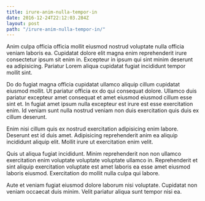 ```yaml
---
title: irure-anim-nulla-tempor-in
date: 2016-12-24T22:12:03.284Z
layout: post
path: "/irure-anim-nulla-tempor-in/"
---
```


Anim culpa officia officia mollit eiusmod nostrud voluptate nulla officia veniam laboris ea. Cupidatat dolore elit magna enim reprehenderit irure consectetur ipsum sit enim in. Excepteur in ipsum qui sint minim deserunt ea adipisicing. Pariatur Lorem aliqua cupidatat fugiat incididunt tempor mollit sint.

Do do fugiat magna officia cupidatat ullamco aliquip cillum cupidatat eiusmod mollit. Ut pariatur officia ex do qui consequat dolore. Ullamco duis pariatur excepteur amet consequat et amet eiusmod eiusmod cillum esse sint et. In fugiat amet ipsum nulla excepteur est irure est esse exercitation enim. Id veniam sunt nulla nostrud veniam non duis exercitation quis duis ex cillum deserunt.

Enim nisi cillum quis ex nostrud exercitation adipisicing enim labore. Deserunt est id duis amet. Adipisicing reprehenderit anim ea aliquip incididunt aliquip elit. Mollit irure ut exercitation enim velit.

Quis ut aliqua fugiat incididunt. Minim reprehenderit non non ullamco exercitation enim voluptate voluptate voluptate ullamco in. Reprehenderit et sint aliquip exercitation voluptate est amet laboris ea esse amet eiusmod laboris eiusmod. Exercitation do mollit nulla culpa qui labore.

Aute et veniam fugiat eiusmod dolore laborum nisi voluptate. Cupidatat non veniam occaecat duis minim. Velit pariatur aliqua sunt tempor nisi ea.